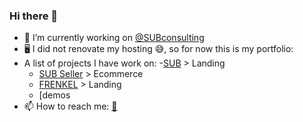 ### Hi there 👋

- 🔭 I’m currently working on [@SUBconsulting](https://github.com/SUBconsulting)
- 🖥️ I did not renovate my hosting 😅, so for now this is my portfolio:
- A list of projects I have work on:
   -[SUB](https://sub-studio.com/) > Landing
  - [SUB Seller](https://studio-sub.com/demos/SUBseller/) > Ecommerce
  - [FRENKEL](https://frenkel.com.mx/) > Landing
  - [demos
- 📫 How to reach me:
   [📧](mailto:elizabeth.ramescamilla@gmail.com)

